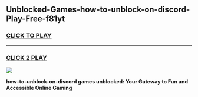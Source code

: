 
## Unblocked-Games-how-to-unblock-on-discord-Play-Free-f81yt
<h3>
<a href="https://premium76.site?title=how-to-unblock-on-discord&ref=23A">CLICK TO PLAY</a></h3>
<hr>

<h3>
<a href="https://premium76.site?title=how-to-unblock-on-discord&ref=23A">CLICK 2 PLAY</a>
  
</h3>

<a href="https://premium76.site?title=how-to-unblock-on-discord&ref=23A"><img src="https://clearcache.store/games.png"></a>


**how-to-unblock-on-discord games unblocked: Your Gateway to Fun and Accessible Online Gaming**
